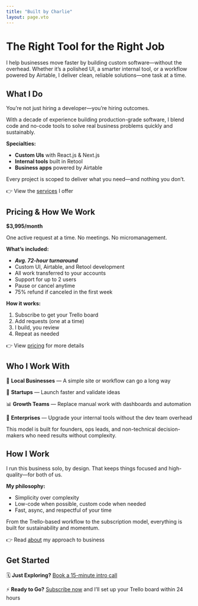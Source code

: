 ```yaml
---
title: "Built by Charlie"
layout: page.vto
---
```


# The Right Tool for the Right Job

I help businesses move faster by building custom software—without the overhead. Whether it’s a polished UI, a smarter internal tool, or a workflow powered by Airtable, I deliver clean, reliable solutions—one task at a time.

## What I Do

You’re not just hiring a developer—you’re hiring outcomes.

With a decade of experience building production-grade software, I blend code and no-code tools to solve real business problems quickly and sustainably.

**Specialties:**

- **Custom UIs** with React.js & Next.js
- **Internal tools** built in Retool
- **Business apps** powered by Airtable

Every project is scoped to deliver what you need—and nothing you don’t.

👉 View the [services](/services) I offer

## Pricing & How We Work

**$3,995/month**

One active request at a time. No meetings. No micromanagement.

**What’s included:**

- ***Avg. 72-hour turnaround***
- Custom UI, Airtable, and Retool development
- All work transferred to your accounts
- Support for up to 2 users
- Pause or cancel anytime
- 75% refund if canceled in the first week

**How it works:**

1. Subscribe to get your Trello board
2. Add requests (one at a time)
3. I build, you review
4. Repeat as needed

👉 View [pricing](/pricing) for more details

## Who I Work With

🌱 **Local Businesses** — A simple site or workflow can go a long way

🚀 **Startups** — Launch faster and validate ideas

📊 **Growth Teams** — Replace manual work with dashboards and automation

🏢 **Enterprises** — Upgrade your internal tools without the dev team overhead

This model is built for founders, ops leads, and non-technical decision-makers who need results without complexity.

## How I Work

I run this business solo, by design. That keeps things focused and high-quality—for both of us.

**My philosophy:**

- Simplicity over complexity
- Low-code when possible, custom code when needed
- Fast, async, and respectful of your time

From the Trello-based workflow to the subscription model, everything is built for sustainability and momentum.

👉 Read [about](/about) my approach to business

## Get Started

🗓️ **Just Exploring?** [Book a 15-minute intro call](https://cal.com/charlie-roth/15min)

⚡️ **Ready to Go?** [Subscribe now]() and I’ll set up your Trello board within 24 hours